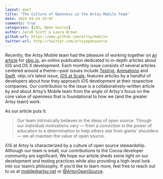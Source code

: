 ```yaml
---
layout: post
title: "The Culture of Openness in the Artsy Mobile Team"
date: 2015-03-24 19:07
comments: true
categories: [iOS, Open-Source]
author: Sarah Scott & Laura Brown
github-url: https://www.github.com/artsy/mobile
twitter-url: http://twitter.com/artsyopensource
---
```


Recently, the Artsy Mobile team had the pleasure of working together on [an article](http://www.objc.io/issue-22/artsy.html) for [objc.io](http://www.objc.io), an online publication dedicated to in-depth articles about iOS and OS X development. Each monthly issue consists of several articles centered around a theme—past issues include [Testing](http://www.objc.io/issue-15/), [Animations](http://www.objc.io/issue-12/) and [Swift](http://www.objc.io/issue-16/). objc.io’s latest issue, [iOS at Scale](http://www.objc.io/issue-22), features articles by a handful of developers about how they approach iOS development at their respective companies. Our contribution to the issue is a collaboratively-written article by and about Artsy’s Mobile team from the angle of Artsy's focus on the core value of openness that is foundational to how we (and the greater Artsy team) work.

As our article puts it:
> Our team intrinsically believes in the ideas of open source. Though our individual motivations vary — from a conviction in the power of education to a determination to help others see from giants’ shoulders — we all maintain the value of open source.

iOS at Artsy is characterized by a culture of open source stewardship. Although our team is small, our contributions to the Cocoa developer community are significant. We hope our article sheds some light on our development and testing practices while also providing a high-level look into our team’s philosophy. If you’d like to learn more, feel free to reach out to us at <mobile@artsy.net> or [@ArtsyOpenSource](https://twitter.com/artsyopensource).
